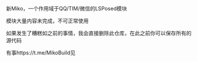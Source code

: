 新Miko，一个作用域于QQ/TIM/微信的LSPosed模块

模块大量内容未完成，不可正常使用

如果发生了糟糕如之前的事情，我会直接删除此仓库，在此之前你可以保存所有的源代码

有事https://t.me/MikoBuild见

